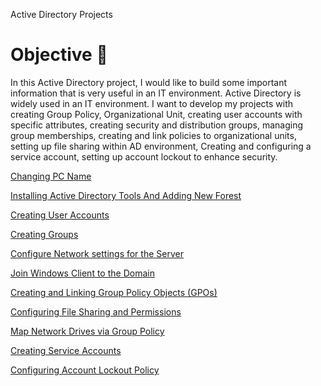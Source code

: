 Active Directory Projects
# **Objective** 🎯

In this Active Directory project, I would like to build some important information that is very useful in an IT environment.  Active Directory is widely used in an IT environment. I want to develop my projects with creating Group Policy, Organizational Unit, creating user accounts with specific attributes, creating security and distribution groups, managing group memberships, creating and link policies to organizational units, setting up file sharing within AD environment, Creating and configuring a service account, setting up account lockout to enhance security. 

[Changing PC Name](https://github.com/idris-adbl/Changing-PC-Name)

[Installing Active Directory Tools And Adding New Forest](https://github.com/idris-adbl/Installing-Active-Directory-Tools-And-Adding-New-Forest/tree/main)

[Creating User Accounts](https://www.notion.so/Creating-User-Accounts-1df89241bc9d802cb95ae3c9b685d788?pvs=21)

[Creating Groups ](https://www.notion.so/Creating-Groups-1df89241bc9d80679b82c59b7d37741c?pvs=21)

[Configure Network settings for the Server](https://www.notion.so/Configure-Network-settings-for-the-Server-1e089241bc9d8050bda6e10a3b0cc7a3?pvs=21)

[Join Windows Client to the Domain](https://www.notion.so/Join-Windows-Client-to-the-Domain-1e089241bc9d809f92f4e8fa2097ea4e?pvs=21)

[Creating and Linking Group Policy Objects (GPOs)](https://www.notion.so/Creating-and-Linking-Group-Policy-Objects-GPOs-1e189241bc9d80108570f0791c939d4c?pvs=21)

[Configuring File Sharing and Permissions](https://www.notion.so/Configuring-File-Sharing-and-Permissions-1e189241bc9d800387b6de7fad9d9bd8?pvs=21)

[Map Network Drives via Group Policy](https://www.notion.so/Map-Network-Drives-via-Group-Policy-1e189241bc9d80809d73e6abcda8ea55?pvs=21)

[Creating Service Accounts ](https://www.notion.so/Creating-Service-Accounts-1e189241bc9d80b6b4d1e99bd993c9dd?pvs=21)

[Configuring Account Lockout Policy](https://www.notion.so/Configuring-Account-Lockout-Policy-1e189241bc9d800491f3edddb60e0bb4?pvs=21)


